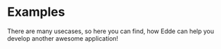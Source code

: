 # Examples

There are many usecases, so here you can find, how Edde can help you develop another
awesome application!
